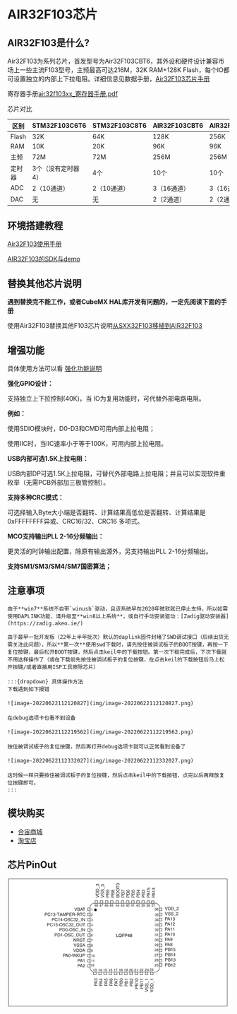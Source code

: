 # AIR32F103芯片

## AIR32F103是什么?

Air32F103为系列芯片，首发型号为Air32F103CBT6，其外设和硬件设计兼容市场上一些主流F103型号，主频最高可达216M，32K RAM+128K Flash，每个IO都可设置独立的内部上下拉电阻。详细信息见数据手册，[Air32F103芯片手册](https://cdn.openluat-luatcommunity.openluat.com/attachment/20230326193134901_AIR32F103xxxx%E8%8A%AF%E7%89%87%E6%95%B0%E6%8D%AE%E6%89%8B%E5%86%8C.pdf)

寄存器手册[air32f103xx_寄存器手册.pdf](https://cdn.openluat-luatcommunity.openluat.com/attachment/20230326193200002_air32f103xx_寄存器手册.pdf)

芯片对比

| 区别   | STM32F103C6T6      | STM32F103C8T6 | AIR32F103CBT6 | AIR32F103CCT6 |
| ------ | ------------------ | ------------- | ------------- | ------------- |
| Flash  | 32K                | 64K           | 128K          | 256K          |
| RAM    | 10K                | 20K           | 96K           | 96K           |
| 主频   | 72M                | 72M           | 256M          | 256M          |
| 定时器 | 3个（没有定时器4） | 4个           | 10个          | 10个          |
| ADC    | 2（10通道）        | 2（10通道）   | 3（16通道）   | 3（16通道）   |
| DAC    | 无                 | 无            | 2（2通道）    | 2（2通道）    |

## 环境搭建教程

[Air32F103使用手册](https://wiki.luatos.com/chips/air32f103/Air32f103.html)

[AIR32F103的SDK与demo](https://gitee.com/openLuat/luatos-soc-air32f103)

## 替换其他芯片说明

**遇到替换完不能工作，或者CubeMX HAL库开发有问题的，一定先阅读下面的手册**

使用Air32F103替换其他F103芯片说明[从SXX32F103移植到AIR32F103](https://wiki.luatos.com/chips/air32f103/switchFromSxx.html)

## 增强功能

具体使用方法可以看 [强化功能说明](https://wiki.luatos.com/chips/air32f103/enhancement.html)

**强化GPIO设计：**

支持独立上下拉控制(40K)，当 IO为复用功能时，可代替外部电路电阻。

**例如：**

使用SDIO模块时，D0-D3和CMD可用内部上拉电阻；

使用IIC时，当IIC速率小于等于100K，可用内部上拉电阻。

**USB内部可选1.5K上拉电阻：**

USB内部DP可选1.5K上拉电阻，可替代外部电路上拉电阻；并且可以实现软件重枚举（无需PCB外部加三极管控制）。

**支持多种CRC模式：**

可选择输入Byte大小端是否翻转、计算结果高低位是否翻转、计算结果是0xFFFFFFFF异或、CRC16/32、CRC16 多项式。

**MCO支持输出PLL 2-16分频输出：**

更灵活的时钟输出配置，除原有输出源外，另支持输出PLL 2-16分频输出。

**支持SM1/SM3/SM4/SM7国密算法；**

## 注意事项

```{note}
由于**win7**系统不自带`winusb`驱动，且该系统早在2020年微软就已停止支持，所以如需使用DAPLINK功能，请升级至**win8以上系统**，或自行手动安装驱动：[Zadig驱动安装器](https://zadig.akeo.ie/)
```

```{note}
由于最早一批开发板（22年上半年批次）默认的daplink固件封堵了SWD调试接口（后续出货无需关注此问题），所以**第一次**使用swd下载时，请先按住被调试板子的BOOT按键，再按一下复位按键，最后松开BOOT按键，然后点击keil中的下载按钮。第一次下载完成后，下次下载就不用这样操作了（或在下载前先按住被调试板子的复位按键，在点击keil的下载按钮后马上松开按键/或者直接用ISP工具擦除芯片）

:::{dropdown} 具体操作方法
下载遇到如下报错

![image-20220622112120827](img/image-20220622112120827.png)

在debug选项卡也看不到设备

![image-20220622112219562](img/image-20220622112219562.png)

按住被调试板子的复位按键，然后再打开debug选项卡就可以正常看到设备了

![image-20220622112332027](img/image-20220622112332027.png)

这时候一样只要按住被调试板子的复位按键，然后点击keil中的下载按钮，点完以后再释放复位按键即可。
:::

```

## 模块购买

* [合宙商城](https://appc6kjfor22343.h5.xiaoeknow.com)
* [淘宝店](https://luat.taobao.com)

## 芯片PinOut

![image-20220605163450851](img/image-20220605163450851.png)
